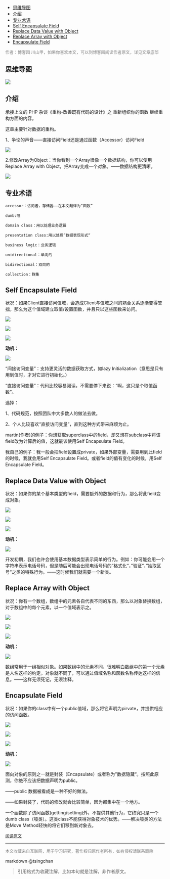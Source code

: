 
<!-- TOC -->

- [思维导图](#思维导图)
- [介绍](#介绍)
- [专业术语](#专业术语)
- [Self Encapsulate Field](#self-encapsulate-field)
- [Replace Data Value with Object](#replace-data-value-with-object)
- [Replace Array with Object](#replace-array-with-object)
- [Encapsulate Field](#encapsulate-field)

<!-- /TOC -->


<font color=grey size=2>作者：博客园 川山甲，如果你喜欢本文，可以到博客园阅读作者原文，详见文章底部</font>


## 思维导图

![](https://pic002.cnblogs.com/images/2012/152332/2012040417464496.png)

 

 

## 介绍

 

 承接上文的 PHP 杂谈《重构-改善既有代码的设计》之 重新组织你的函数 继续重构方面的内容。

 

这章主要针对数据的重构。

 

1、争论的声音——直接访问Field还是通过函数（Accessor）访问Field

![](https://pic002.cnblogs.com/images/2012/152332/2012040223071070.png)

 2.修改Array为Object：当你看到一个Array很像一个数据结构，你可以使用Replace Array with Object，把Array变成一个对象。——数据结构更清晰。

![](https://pic002.cnblogs.com/images/2012/152332/2012040223222619.png)

 

 

 

## 专业术语

 

    accessor：访问者，存储器——在本文翻译为“函数”

    dumb:哑

    domain class：用以处理业务逻辑

    presentation class:用以处理”数据表现形式“

    business logic：业务逻辑

    unidirectional：单向的

    bidirectional：双向的

    collection：群集



## Self Encapsulate Field

 

 

状况：如果Client直接访问值域，会造成Client与值域之间的耦合关系逐渐变得笨拙，那么为这个值域建立取值/设置函数，并且只以这些函数来访问。

 

![](https://pic002.cnblogs.com/images/2012/152332/2012040223400796.png)

 

![](https://pic002.cnblogs.com/images/2012/152332/2012033017551723.png)

![](https://pic002.cnblogs.com/images/2012/152332/2012040223444785.png)



**动机：**

![](https://pic002.cnblogs.com/images/2012/152332/2012040410390985.png)

 “间接访问变量”：支持更灵活的数据获取方式，如lazy Initialization（意思是只有用到值时，才对它进行初始化。）

 “直接访问变量”：代码比较容易阅读，不需要停下来说：“啊，这只是个取值函数”。

 选择：
 
 1、代码规范，按照团队中大多数人的做法去做。

 2、个人比较喜欢“直接访问变量”，直到这种方式带来麻烦为止。

 martin(作者)的例子：你想获取superclass中的field，却又想在subclass中将该field改为计算后的值，这就最该使用Self Encapsulate Field。

 我自己的例子：我一般会把field设置成private，如果外部变量，需要用到此field的时候，我就会用Self Encapsulate Field。或者field的值有变化的时候，用Self Encapsulate Field。

   
## Replace Data Value with Object

 

 状况：如果你的某个基本类型的field，需要额外的数据和行为，那么将此field变成对象。

 

![](https://pic002.cnblogs.com/images/2012/152332/2012040413244849.png)

 

 ![](https://pic002.cnblogs.com/images/2012/152332/2012033017551723.png)

![](https://pic002.cnblogs.com/images/2012/152332/2012040413323146.png)

 

 

  **动机：** 

![](https://pic002.cnblogs.com/images/2012/152332/2012040417095354.jpg)

开发初期，我们也许会使用基本数据类型表示简单的行为。例如：你可能会用一个字符串表示电话号码，但是随后可能会出现电话号码的“格式化“，”验证“，”抽取区号“之类的特殊行为。——这时候我们就需要一个新类。

 

 

## Replace Array with Object

 

状况：你有一个数组，数组中的元素各自代表不同的东西，那么以对象替换数组，对于数组中的每个元素，以一个值域表示之。

 

![](https://pic002.cnblogs.com/images/2012/152332/2012040415335998.png)

![](https://pic002.cnblogs.com/images/2012/152332/2012033017551723.png)

![](https://pic002.cnblogs.com/images/2012/152332/2012040415384523.png)

 **动机：**

![](https://pic002.cnblogs.com/images/2012/152332/2012040417265343.jpg)

数组常用于一组相似对象。如果数组中的元素不同，很难明白数组中的第一个元素是人名这样的约定。对象就不同了，可以通过值域名称和函数名称传达这样的信息。——这样无须死记，无须注释。

 

## Encapsulate Field

 

状况：如果你的class中有一个public值域，那么将它声明为pirvate，并提供相应的访问函数。

   
![](https://pic002.cnblogs.com/images/2012/152332/2012040416170782.png)

 

 

![](https://pic002.cnblogs.com/images/2012/152332/2012033017551723.png)

![](https://pic002.cnblogs.com/images/2012/152332/2012040416181912.png)

 **动机：**

![](https://pic002.cnblogs.com/images/2012/152332/2012040417375722.jpg)

 

面向对象的原则之一就是封装（Encapsulate）或者称为”数据隐藏“。按照此原测，你绝不应该把数据声明为public。

 ——public 数据被看成是一种不好的做法。

 ——如果封装了，代码的修改就会比较简单，因为都集中在一个地方。

 一个函数除了访问函数(getting/setting)外，不提供其他行为，它终究只是一个dumb class（哑类）。这类class不能获得对象技术的优势。——解决哑类的方法是Move Method轻快的将它们移到新对象去。

 



<font size=2 color=grey>[阅读原文](http://www.cnblogs.com/baochuan/archive/2012/04/04/2430576.html)</font>


----
<font size=2 color='grey'>本文收藏来自互联网，用于学习研究，著作权归原作者所有，如有侵权请联系删除</font>

markdown @tsingchan 

> 引用格式为收藏注解，比如本句就是注解，非作者原文。

